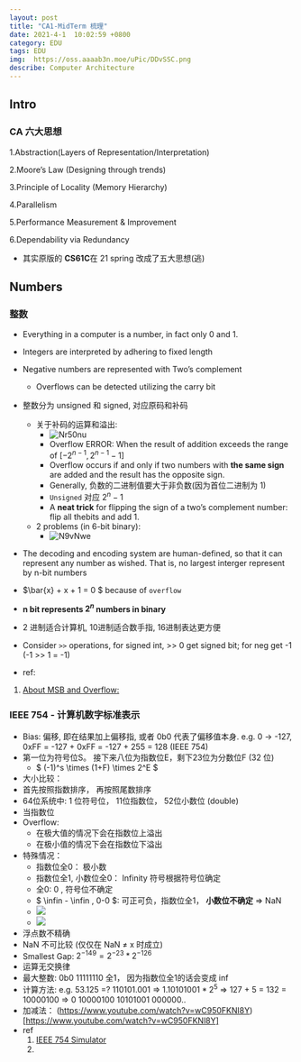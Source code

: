 ```yaml
---
layout: post
title: "CA1-MidTerm 梳理"
date: 2021-4-1  10:02:59 +0800
category: EDU
tags: EDU
img:  https://oss.aaaab3n.moe/uPic/DDvSSC.png
describe: Computer Architecture
---
```




## Intro

### CA 六大思想

1.Abstraction(Layers of Representation/Interpretation)

2.Moore’s Law (Designing through trends)

3.Principle of Locality (Memory Hierarchy)

4.Parallelism

5.Performance Measurement & Improvement

6.Dependability via Redundancy

- 其实原版的 **CS61C**在 21 spring 改成了五大思想(逃)



## Numbers

### 整数

- Everything in a computer is a number, in fact only 0 and 1.
- Integers are interpreted by adhering to fixed length
- Negative numbers are represented with Two’s complement
  - Overflows can be detected utilizing the carry bit

- 整数分为 unsigned 和 signed, 对应原码和补码
  - 关于补码的运算和溢出:
    - ![Nr50nu](https://oss.aaaab3n.moe/uPic/Nr50nu.jpg)
    - Overflow ERROR: When the result of addition exceeds the range of $[-2^{n-1},2^{n-1}-1]$
    - Overflow occurs if and only if two numbers with **the same sign** are added and the result has the opposite sign.
    - Generally, 负数的二进制值要大于非负数(因为首位二进制为 1)
    - `Unsigned` 对应 $2^n-1$
    - A **neat trick** for flipping the sign of a two’s complement number:  flip all thebits and add 1.
  - 2 problems (in 6-bit binary):
    - ![N9vNwe](https://oss.aaaab3n.moe/uPic/N9vNwe.jpg)
- The decoding and encoding system are human-defined, so that it can represent any number as wished. That is, no largest interger represent by n-bit numbers
- $\bar{x} + x + 1 = 0 $ because of `overflow`
- **n bit represents $2^n$ numbers in binary**
- 2 进制适合计算机, 10进制适合数手指, 16进制表达更方便

- Consider `>>` operations, for signed int,  >> 0 get signed bit; for neg get -1 (-1 >> 1 = -1)

- ref:

1. [About MSB and Overflow:	](https://stackoverflow.com/questions/29330787/signed-overflow-why-carry-in-and-carry-out-of-msb-should-match)

### IEEE 754 - 计算机数字标准表示

- Bias: 偏移, 即在结果加上偏移指, 或者 0b0 代表了偏移值本身. e.g. 0 -> -127,  0xFF = -127 + 0xFF = -127 + 255 = 128 (IEEE 754)
- 第一位为符号位S。 接下来八位为指数位E，剩下23位为分数位F (32 位)
  - $ (-1)^s \times (1+F) \times 2^E $
-  大小比较：
  - 首先按照指数排序， 再按照尾数排序
- 64位系统中: 1 位符号位， 11位指数位， 52位小数位 (double)
- 当指数位
- Overflow: 
  - 在极大值的情况下会在指数位上溢出
  - 在极小值的情况下会在指数位下溢出
- 特殊情况： 
  - 指数位全0： 极小数
  - 指数位全1, 小数位全0： Infinity 符号根据符号位确定
  - 全0: 0 , 符号位不确定
  - $ \infin - \infin , 0-0 $:  可正可负，指数位全1， **小数位不确定** => NaN
  - ![](https://snz04pap002files.storage.live.com/y4m6TNxePdpVx9OzxurZtXVgs0-3fOLclDH0k7i6GFR3uBJmyk8ExJerz1sM9rEUi2gDGXBNU2NHWYYn7cmpsI04cntU594NFCKadeg1W7veTAX8Nrp8zBbop67NuExwcynOXvvd7VlJ-B1zwI3YedANrzaQK6GW0eWPzGDp22_UNnaiwo4neyy6yF2lyUlivRI?width=1074&height=354&cropmode=none)
  - ![](https://snz04pap002files.storage.live.com/y4m8LUJ7roIO6DfM8Bg74PzkjMI4rDQkW8wQUEOG86Ic1f9Zp3McDQKf7S3H_CwDY-h4dAeEJmNOOTr0QSF8xyLlBBCpB2eq0aawyEuDJ9ELdyJRghZMKfiISI-ozXtr9kkbT1D0rbjuCvGLv5-4ywitiilZbjrblsxFmp3dGvRdm6q2TqhQnoEJZX26KKcVHBk?width=1468&height=400&cropmode=none)
- 浮点数不精确
- NaN 不可比较 (仅仅在 NaN $\neq$ x 时成立)
- Smallest Gap: $2^{-149} = 2^{-23}*2^{-126}$
- 运算无交换律
- 最大整数: 0b0 11111110 全1， 因为指数位全1的话会变成 inf
- 计算方法: e.g. 53.125 =? 110101.001 => $1.10101001 * 2^5$ => 127 + 5 = 132 = 10000100 => 0 10000100 10101001 000000..
- 加减法： (https://www.youtube.com/watch?v=wC950FKNl8Y)[https://www.youtube.com/watch?v=wC950FKNl8Y]
- ref
  1. [IEEE 754 Simulator](https://www.h-schmidt.net/FloatConverter/IEEE754.html)
  2. 

